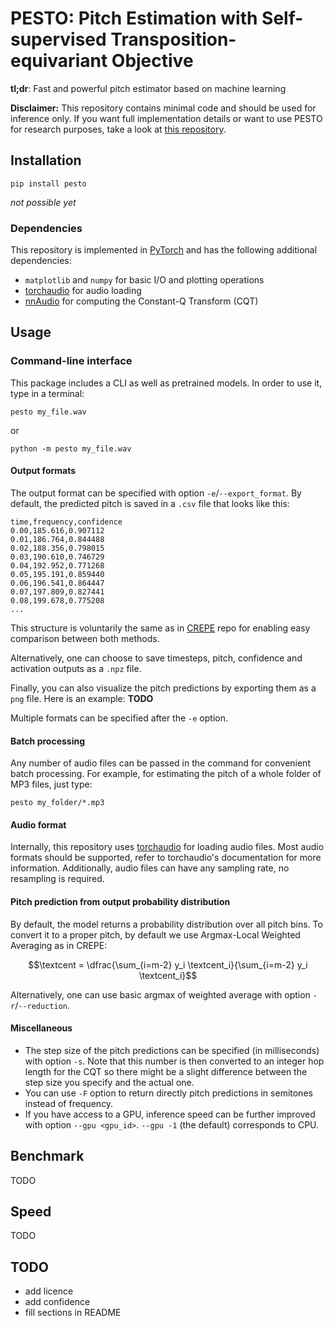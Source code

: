 # PESTO: Pitch Estimation with Self-supervised Transposition-equivariant Objective

**tl;dr**: Fast and powerful pitch estimator based on machine learning

**Disclaimer:** This repository contains minimal code and should be used for inference only.
If you want full implementation details or want to use PESTO for research purposes, take a look at [this repository](https://github.com/aRI0U/pesto-full).


## Installation

```shell
pip install pesto
```
*not possible yet*

### Dependencies

This repository is implemented in [PyTorch](https://pytorch.org/) and has the following additional dependencies:
- `matplotlib` and `numpy` for basic I/O and plotting operations
- [torchaudio](https://pytorch.org/audio/stable/) for audio loading
- [nnAudio](https://github.com/KinWaiCheuk/nnAudio) for computing the Constant-Q Transform (CQT)

## Usage

### Command-line interface

This package includes a CLI as well as pretrained models.
In order to use it, type in a terminal:
```shell
pesto my_file.wav
```
or
```shell
python -m pesto my_file.wav
```

#### Output formats

The output format can be specified with option `-e`/`--export_format`.
By default, the predicted pitch is saved in a `.csv` file that looks like this:
```
time,frequency,confidence
0.00,185.616,0.907112
0.01,186.764,0.844488
0.02,188.356,0.798015
0.03,190.610,0.746729
0.04,192.952,0.771268
0.05,195.191,0.859440
0.06,196.541,0.864447
0.07,197.809,0.827441
0.08,199.678,0.775208
...
```
This structure is voluntarily the same as in [CREPE](https://github.com/marl/crepe) repo for enabling easy comparison between both methods.

Alternatively, one can choose to save timesteps, pitch, confidence and activation outputs as a `.npz` file.

Finally, you can also visualize the pitch predictions by exporting them as a `png` file. Here is an example:
**TODO**

Multiple formats can be specified after the `-e` option.

#### Batch processing

Any number of audio files can be passed in the command for convenient batch processing.
For example, for estimating the pitch of a whole folder of MP3 files, just type:
```shell
pesto my_folder/*.mp3
```

#### Audio format

Internally, this repository uses [torchaudio](https://pytorch.org/audio/stable/backend.html) for loading audio files.
Most audio formats should be supported, refer to torchaudio's documentation for more information. 
Additionally, audio files can have any sampling rate, no resampling is required.

#### Pitch prediction from output probability distribution

By default, the model returns a probability distribution over all pitch bins.
To convert it to a proper pitch, by default we use Argmax-Local Weighted Averaging as in CREPE:

$$\textcent = \dfrac{\sum_{i=m-2} y_i \textcent_i}{\sum_{i=m-2} y_i \textcent_i}$$ 

[//]: # (\text{, with } m = \arg\max_i y_i$$)

Alternatively, one can use basic argmax of weighted average with option `-r`/`--reduction`.

#### Miscellaneous

- The step size of the pitch predictions can be specified (in milliseconds) with option `-s`. Note that this number is then converted to an integer hop length for the CQT so there might be a slight difference between the step size you specify and the actual one.
- You can use `-F` option to return directly pitch predictions in semitones instead of frequency.
- If you have access to a GPU, inference speed can be further improved with option `--gpu <gpu_id>`. `--gpu -1` (the default) corresponds to CPU.

## Benchmark

TODO

## Speed

TODO

## TODO

- add licence
- add confidence
- fill sections in README